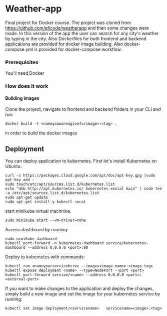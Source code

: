 # Weather-app

Final project for Docker course. The project was cloned from https://github.com/eficode/weatherapp and then some changes were made. In this version of the app the user can search for any  city's weather by typing in the city. Also Dockerfiles for both frontend and backend applications are provided for docker image building. Also docker-compose.yml is provided for docker-compose workflow.



### Prerequisites

You'll need Docker
### How does it work
#### Building images

Clone the project, navigate to frontend and backend folders in your CLI and run: 
```
docker build -t <nameyouwannagiveforimage>:<tag> .
```
in order to build the docker images

## Deployment
You can deploy application to kubernetes.
First let's install Kubernetes on Ubuntu: 
```
curl -s https://packages.cloud.google.com/apt/doc/apt-key.gpg |sudo apt-key add -
sudo touch/etc/apt/sources.list.d/kubernetes.list
echo "deb http://apt.kubernetes.io/ kubernetes-xenial main" | sudo tee -a /etc/apt/sources.list.d/kubernetes.list
sudo apt-get update 
sudo apt-get install-y kubectl socat

```
start minikube virtual machnine.
```
sudo minikube start --vm-driver=none
```
Access dashboard by running:
```
sudo minikube dashboard
kubectl port-forward -n kubernetes-dashboard service/kubernetes-dashboard --address 0.0.0.0 <port>:80

```

Deploy to kubernetes with commands:
```
kubectl run <nameyourservicehere> --image=<image-name>:<image-tag>
kubectl expose deployment <name> --type=NodePort --port <port>
kubectl port-forward service/<name> --address 0.0.0.0 <port>:<external-port>
```
If you want to make changes to the application and deploy the changes, simply build a new image and set the image for your kubernetes service by running:
```
kubectl set image deployment/<servicename>   servicename=<image>:<tag> 
```



